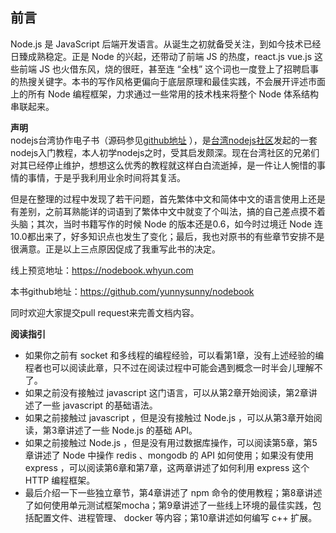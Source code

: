 ## 前言

Node.js 是 JavaScript 后端开发语言。从诞生之初就备受关注，到如今技术已经日臻成熟稳定。正是 Node 的兴起，还带动了前端 JS 的热度，react.js  vue.js 这些前端 JS 也火借东风，烧的很旺，甚至连 “全栈” 这个词也一度登上了招聘启事的热搜关键字。本书的写作风格更偏向于底层原理和最佳实践，不会展开评述市面上的所有 Node 编程框架，力求通过一些常用的技术栈来将整个 Node 体系结构串联起来。

**声明**  
nodejs台湾协作电子书（源码参见[github地址](https://github.com/nodejs-tw/nodejs-wiki-book) ），是[台湾nodejs社区](http://nodejs.tw)发起的一套nodejs入门教程，本人初学nodejs之时，受其启发颇深。现在台湾社区的兄弟们对其已经停止维护，想想这么优秀的教程就这样白白流逝掉，是一件让人惋惜的事情的事情，于是乎我利用业余时间将其复活。

但是在整理的过程中发现了若干问题，首先繁体中文和简体中文的语言使用上还是有差别，之前耳熟能详的词语到了繁体中文中就变了个叫法，搞的自己差点摸不着头脑；其次，当时书籍写作的时候 Node 的版本还是0.6，如今时过境迁 Node 连10.0都出来了，好多知识点也发生了变化；最后，我也对原书的有些章节安排不是很满意。正是以上三点原因促成了我重写此书的决定。

线上预览地址：https://nodebook.whyun.com

本书github地址：https://github.com/yunnysunny/nodebook

同时欢迎大家提交pull request来完善文档内容。

**阅读指引**

* 如果你之前有 socket 和多线程的编程经验，可以看第1章，没有上述经验的编程者也可以阅读此章，只不过在阅读过程中可能会遇到概念一时半会儿理解不了。
* 如果之前没有接触过 javascript 这门语言，可以从第2章开始阅读，第2章讲述了一些 javascript 的基础语法。
* 如果之前接触过 javascript ，但是没有接触过 Node.js ，可以从第3章开始阅读，第3章讲述了一些 Node.js 的基础 API。
* 如果之前接触过 Node.js ，但是没有用过数据库操作，可以阅读第5章，第5章讲述了 Node 中操作 redis 、mongodb 的 API 如何使用；如果没有使用 express ，可以阅读第6章和第7章，这两章讲述了如何利用 express 这个 HTTP 编程框架。
* 最后介绍一下一些独立章节，第4章讲述了 npm 命令的使用教程；第8章讲述了如何使用单元测试框架mocha；第9章讲述了一些线上环境的最佳实践，包括配置文件、进程管理、 docker 等内容；第10章讲述如何编写 c++ 扩展。


